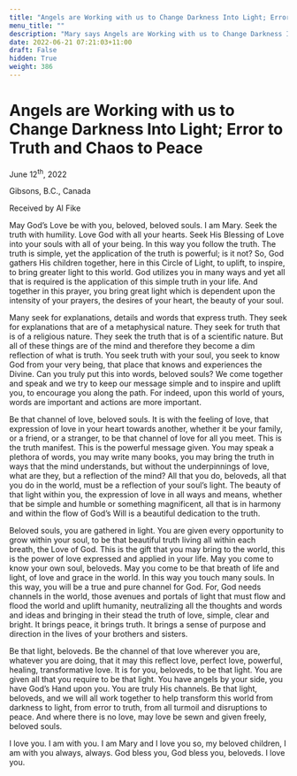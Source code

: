 ```yaml
---
title: "Angels are Working with us to Change Darkness Into Light; Error to Truth and Chaos to Peace"
menu_title: ""
description: "Mary says Angels are Working with us to Change Darkness Into Light; Error to Truth and Chaos to Peace"
date: 2022-06-21 07:21:03+11:00
draft: False
hidden: True
weight: 386
---
```

# Angels are Working with us to Change Darkness Into Light; Error to Truth and Chaos to Peace 

June 12<sup>th</sup>, 2022

Gibsons, B.C., Canada

Received by Al Fike   



May God’s Love be with you, beloved, beloved souls. I am Mary. Seek the truth with humility. Love God with all your hearts. Seek His Blessing of Love into your souls with all of your being. In this way you follow the truth. The truth is simple, yet the application of the truth is powerful; is it not? So, God gathers His children together, here in this Circle of Light, to uplift, to inspire, to bring greater light to this world. God utilizes you in many ways and yet all that is required is the application of this simple truth in your life. And together in this prayer, you bring great light which is dependent upon the intensity of your prayers, the desires of your heart, the beauty of your soul.

Many seek for explanations, details and words that express truth. They seek for explanations that are of a metaphysical nature. They seek for truth that is of a religious nature. They seek the truth that is of a scientific nature. But all of these things are of the mind and therefore they become a dim reflection of what is truth. You seek truth with your soul, you seek to know God from your very being, that place that knows and experiences the Divine. Can you truly put this into words, beloved souls? We come together and speak and we try to keep our message simple and to inspire and uplift you, to encourage you along the path. For indeed, upon this world of yours, words are important and actions are more important. 

Be that channel of love, beloved souls. It is with the feeling of love, that expression of love in your heart towards another, whether it be your family, or a friend, or a stranger, to be that channel of love for all you meet. This is the truth manifest. This is the powerful message given. You may speak a plethora of words, you may write many books, you may bring the truth in ways that the mind understands, but without the underpinnings of love, what are they, but a reflection of the mind? All that you do, beloveds, all that you do in the world, must be a reflection of your soul’s light. The beauty of that light within you, the expression of love in all ways and means, whether that be simple and humble or something magnificent, all that is in harmony and within the flow of God’s Will is a beautiful dedication to the truth.

Beloved souls, you are gathered in light. You are given every opportunity to grow within your soul, to be that beautiful truth living all within each breath, the Love of God. This is the gift that you may bring to the world, this is the power of love expressed and applied in your life. May you come to know your own soul, beloveds. May you come to be that breath of life and light, of love and grace in the world. In this way you touch many souls. In this way, you will be a true and pure channel for God. For, God needs channels in the world, those avenues and portals of light that must flow and flood the world and uplift humanity, neutralizing all the thoughts and words and ideas and bringing in their stead the truth of love, simple, clear and bright. It brings peace, it brings truth. It brings a sense of purpose and direction in the lives of your brothers and sisters. 

Be that light, beloveds. Be the channel of that love wherever you are, whatever you are doing, that it may this reflect love, perfect love, powerful, healing, transformative love. It is for you, beloveds, to be that light. You are given all that you require to be that light. You have angels by your side, you have God’s Hand upon you. You are truly His channels. Be that light, beloveds, and we will all work together to help transform this world from darkness to light, from error to truth, from all turmoil and disruptions to peace. And where there is no love, may love be sewn and given freely, beloved souls.

I love you. I am with you. I am Mary and I love you so, my beloved children, I am with you always, always. God bless you, God bless you, beloveds. I love you.